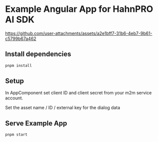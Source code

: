 # Example Angular App for HahnPRO AI SDK

https://github.com/user-attachments/assets/a2e1bff7-31b6-4eb7-9b61-c5799b67a462

## Install dependencies

```bash
pnpm install
```

## Setup

In AppComponent set client ID and client secret from your m2m service account.

Set the asset name / ID / external key for the dialog data 

## Serve Example App

```bash
pnpm start
```
